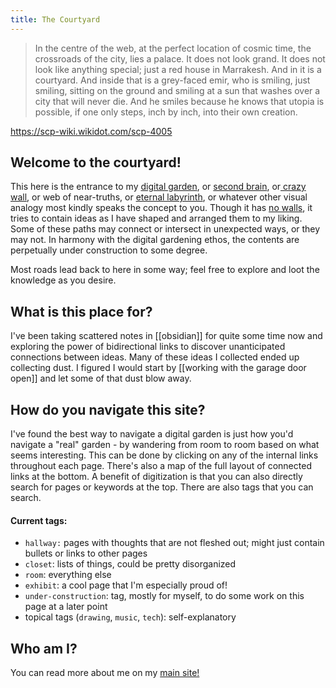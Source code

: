 ```yaml
---
title: The Courtyard
---
```


>In the centre of the web, at the perfect location of cosmic time, the crossroads of the city, lies a palace. It does not look grand. It does not look like anything special; just a red house in Marrakesh. And in it is a courtyard. And inside that is a grey-faced emir, who is smiling, just smiling, sitting on the ground and smiling at a sun that washes over a city that will never die. And he smiles because he knows that utopia is possible, if one only steps, inch by inch, into their own creation.

https://scp-wiki.wikidot.com/scp-4005

## Welcome to the courtyard!

This here is the entrance to my [digital garden](https://maggieappleton.com/garden-history), or [second brain](https://fortelabs.co/blog/basboverview/), or[ crazy wall](https://i.kym-cdn.com/entries/icons/original/000/022/524/pepe_silvia_meme_banner.jpg), or web of near-truths, or [eternal labyrinth](https://www.poewiki.net/wiki/The_Lord%27s_Labyrinth), or whatever other visual analogy most kindly speaks the concept to you. Though it has [no walls](https://en.wikipedia.org/wiki/Closed_platform), it tries to contain ideas as I have shaped and arranged them to my liking. Some of these paths may connect or intersect in unexpected ways, or they may not. In harmony with the digital gardening ethos, the contents are perpetually under construction to some degree.

Most roads lead back to here in some way; feel free to explore and loot the knowledge as you desire.

## What is this place for?
I've been taking scattered notes in [[obsidian]] for quite some time now and exploring the power of bidirectional links to discover unanticipated connections between ideas. Many of these ideas I collected ended up collecting dust. I figured I would start by [[working with the garage door open]] and let some of that dust blow away.

## How do you navigate this site?
I've found the best way to navigate a digital garden is just how you'd navigate a "real" garden - by wandering from room to room based on what seems interesting. This can be done by clicking on any of the internal links throughout each page. There's also a map of the full layout of connected links at the bottom. A benefit of digitization is that you can also directly search for pages or keywords at the top. There are also tags that you can search.

#### Current tags:
- `hallway:` pages with thoughts that are not fleshed out; might just contain bullets or links to other pages
- `closet`: lists of things, could be pretty disorganized
- `room`: everything else
- `exhibit`: a cool page that I'm especially proud of!
- `under-construction`: tag, mostly for myself, to do some work on this page at a later point
- topical tags (`drawing`, `music`, `tech`): self-explanatory


## Who am I?
You can read more about me on my [main site!](https://siyangsun.github.io/)
